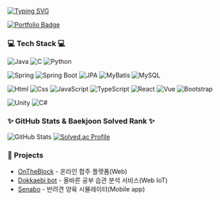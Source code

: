 [![Typing SVG](https://readme-typing-svg.herokuapp.com?font=Oleo+Script&color=FFA500&size=35&vCenter=true&width=404&height=53&lines=%E3%80%80%E3%80%80Hello!+I'm+JongWon.+%E3%80%80%E3%80%80)](https://git.io/typing-svg)

[![Portfolio Badge](https://img.shields.io/badge/Portfolio-click-orange?style=for-the-badge)](https://github.com/Jongwon97/Jongwon97/blob/main/portfolio/portfolio_LeeJongWon.pdf)


### 💻 Tech Stack 💻
![Java](https://img.shields.io/badge/Java-007396.svg?style=flat-square&logo=Java&logoColor=white)
![C](https://img.shields.io/badge/C-00599C.svg?style=flat-square&logo=C&logoColor=white)
![Python](https://img.shields.io/badge/Python-3776AB.svg?style=flat-square&logo=Python&logoColor=white)

![Spring](https://img.shields.io/badge/Spring-6DB33F.svg?style=flat-square&logo=Spring&logoColor=white)
![Spring Boot](https://img.shields.io/badge/Spring%20boot-6DB33F.svg?style=flat-square&logo=Spring%20Boot&logoColor=white)
![JPA](https://img.shields.io/badge/JPA_Hibernate-green.svg?style=flat-square&logo=Hibernate&logoColor=white)
![MyBatis](https://img.shields.io/badge/MyBatis-339933.svg?style=flat-square)
![MySQL](https://img.shields.io/badge/MySQL-4479A1.svg?style=flat-square&logo=MySQL&logoColor=white)

![Html](https://img.shields.io/badge/HTML5-E34F26.svg?&style=flat-square&logo=HTML5&logoColor=white)
![Css](https://img.shields.io/badge/CSS3-1572B6.svg?&style=flat-square&logo=CSS3&logoColor=white)
![JavaScript](https://img.shields.io/badge/JavaScriipt-F7DF1E.svg?&style=flat-square&logo=JavaScript&logoColor=black)
![TypeScript](https://img.shields.io/badge/typescript-3178C6.svg?&style=flat-square&logo=typescript&logoColor=black)
![React](https://img.shields.io/badge/React-61DAFB.svg?&style=flat-square&logo=React&logoColor=white)
![Vue](https://img.shields.io/badge/Vue-4FC08D.svg?style=flat-square&logo=Vue.js&logoColor=white)
![Bootstrap](https://img.shields.io/badge/Bootstrap-7952B3.svg?style=flat-square&logo=Bootstrap&logoColor=white)

![Unity](https://img.shields.io/badge/Unity_AR-708090.svg?style=flat-square&logo=Unity&logoColor=white)
![C#](https://img.shields.io/badge/C%23-708090.svg?style=flat-square&logo=C%20Sharp&logoColor=white)

### ✨ GitHub Stats & Baekjoon Solved Rank ✨

![GitHub Stats](https://github-readme-stats.vercel.app/api?username=jongwon97&show_icons=true&theme=slateorange)
[![Solved.ac Profile](http://mazassumnida.wtf/api/v2/generate_badge?boj=whddnjs128)](https://solved.ac/whddnjs128)

### 📌 Projects
- [OnTheBlock](https://github.com/Jongwon97/OnTheBlock) - 온라인 합주 플랫폼(Web)
- [Dokkaebi bot](https://github.com/Jongwon97/Dokkaebibot) - 올바른 공부 습관 분석 서비스(Web IoT)
- [Senabo](https://github.com/Jongwon97/senabo) - 반려견 양육 시뮬레이터(Mobile app)

